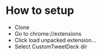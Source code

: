 # How to setup

- Clone
- Go to chrome://extensions
- Click load unpacked extension...
- Select CustomTweetDeck dir
